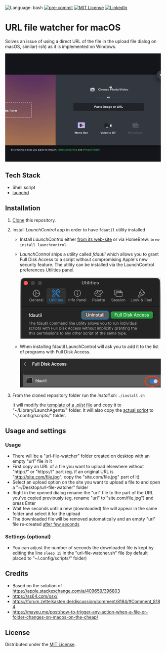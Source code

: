 ![Language: bash][language-shield]
[![pre-commit](https://img.shields.io/badge/pre--commit-enabled-brightgreen?logo=pre-commit)](https://github.com/pre-commit/pre-commit)
[![MIT License][license-shield]][license-url]
[![LinkedIn][linkedin-shield]][linkedin-url]

# URL file watcher for macOS

Solves an issue of using a direct URL of the file in the upload file dialog on macOS, similar(-ish) as it is implemented on Windows.

![somefile](images/../img/macos-upload-demo.gif)

## Tech Stack

- Shell script
- [launchd](https://www.launchd.info/)

## Installation

1. [Clone](https://docs.github.com/en/repositories/creating-and-managing-repositories/cloning-a-repository) this repository.

1. Install _LaunchControl_ app in order to have `fdautil` utility installed

    - Install _LaunchControl_ either [from its web-site](https://www.soma-zone.com/LaunchControl/) or via HomeBrew: `brew install launchcontrol`.

    - _LaunchControl_ ships a utility called _fdautil_ which allows you to grant Full Disk Access to a script without compromising Apple's new security feature. The utility can be installed via the LaunchControl preferences Utilities panel.

        ![fdautil-install](./img/fdautil-install.png)

    - When installing fdautil LaunchControl will ask you to add it to the list of programs with Full Disk Access.

        ![fdautil-full-disk-access](./img/fdautil-full-disk-access.png)

1. From the cloned repository folder run the _install.sh_: `./install.sh`

    It will modify the [template of a _.plist_ file](./source/input.plist) and copy it to "\~/Library/LaunchAgents/" folder. It will also copy the [actual script](source/url-file-watcher.sh) to "~/.config/scripts/" folder.

## Usage and settings

### Usage

- There will be a "url-file-watcher" folder created on desktop with an empty "url" file in it
- First copy an URL of a file you want to upload elsewhere without "http://" or "https://" part (eg. if an original URL is "http://site.com/file.jpg", copy the "site.com/file.jpg" part of it)
- Select an upload option on the site you want to upload a file to and open a "~/Desktop/url-file-watcher" folder
- Right in the opened dialog rename the "url" file to the part of the URL you've copied previously (eg. rename "url" to "site.com/file.jpg") and press Enter
- Wait few seconds until a new (downloaded) file will appear in the same folder and select it for the upload
- The downloaded file will be removed automatically and an empty "url" file re-created [after few seconds](#settings-optional)

### Settings (optional)

- You can adjust the number of seconds the downloaded file is kept by editing the line `sleep 15` in the "url-file-watcher.sh" file (by default placed to "~/.config/scripts/" folder)

## Credits

- Based on the solution of <https://apple.stackexchange.com/a/409659/396803>
- <https://ss64.com/osx/>
- <https://forum.zettelkasten.de/discussion/comment/8184/#Comment_8184>
- <https://mayeu.me/post/how-to-trigger-any-action-when-a-file-or-folder-changes-on-macos-on-the-cheap/>

## License

Distributed under the [MIT License](./LICENSE).

<!-- MARKDOWN LINKS & IMAGES -->
[language-shield]: https://img.shields.io/badge/-Made%20with%20Bash-green?logo=gnu-bash&logoColor=black
[license-shield]: https://img.shields.io/github/license/andrejkurusiov/project-template
[license-url]: ./LICENSE
[linkedin-shield]: https://img.shields.io/badge/LinkedIn-Profile-informational?style=flat&logo=linkedin
[linkedin-url]: https://www.linkedin.com/in/andrejkurusiov/
